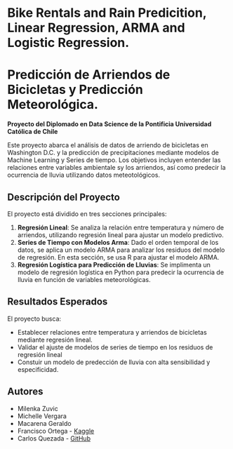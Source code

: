 # Bike Rentals and Rain Predicition, Linear Regression, ARMA and Logistic Regression.
# Predicción de Arriendos de Bicicletas y Predicción Meteorológica.

**Proyecto del Diplomado en Data Science de la Pontificia Universidad Católica de Chile**

Este proyecto abarca el análisis de datos de arriendo de bicicletas en Washington D.C. y la predicción de precipitaciones mediante modelos de Machine Learning y Series de tiempo. Los objetivos incluyen entender las relaciones entre variables ambientale sy los arriendos, así como predecir la ocurrencia de lluvia utilizando datos meteotológicos. 

## Descripción del Proyecto 

El proyecto está dividido en tres secciones principales:

1. **Regresión Lineal**: Se analiza la relación entre temperatura y número de arriendos, utilizando regresión lineal para ajustar un modelo predictivo.
2. **Series de Tiempo con Modelos Arma**: Dado el orden temporal de los datos, se aplica un modelo ARMA para analizar los residuos del modelo de regresión. En esta sección, se usa R para ajustar el modelo ARMA.
3. **Regresión Logística para Predicción de Lluvias**: Se implimenta un modelo de regresión logística en Python para predecir la ocurrencia de lluvia en función de variables meteorológicas.

## Resultados Esperados

El proyecto busca:

* Establecer relaciones entre temperatura y arriendos de bicicletas mediante regresión lineal.
* Validar el ajuste de modelos de series de tiempo en los residuos de regresión lineal
* Constuir un modelo de predección de lluvia con alta sensibilidad y especificidad.

## Autores

* Milenka Zuvic
* Michelle Vergara
* Macarena Geraldo
* Francisco Ortega - [Kaggle](https://www.kaggle.com/macarenageraldoz)
* Carlos Quezada - [GitHub](https://github.com/ciquezada)
